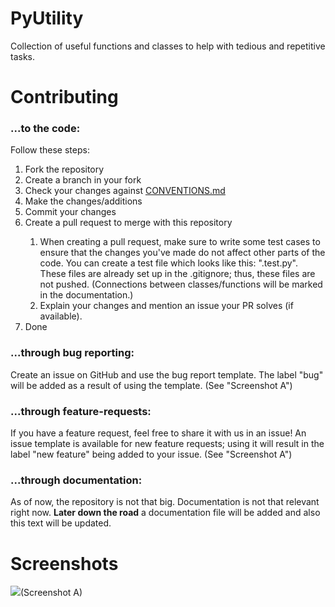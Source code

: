 # PyUtility
Collection of useful functions and classes to help with tedious and repetitive tasks.

# Contributing
<h3>...to the code:</h3>
<p>Follow these steps:
<ol>
<li>Fork the repository</li>
<li>Create a branch in your fork</li>
<li>Check your changes against <a href="https://github.com/LeVoid/PyUtility/blob/main/CONVENTIONS.md">CONVENTIONS.md</a></li>
<li>Make the changes/additions</li>
<li>Commit your changes</li>
<li>Create a pull request to merge with this repository</li>
  <ol>
  <li>When creating a pull request, make sure to write some test cases to ensure that the changes you've made do not affect other parts of the code. You can create a test file which looks like this: "<filename>.test.py". These files are already set up in the .gitignore; thus, these files are not pushed. (Connections between classes/functions will be marked in the documentation.)</li>
  <li>Explain your changes and mention an issue your PR solves (if available).</li>
  </ol>
<li>Done</li>
</ol>

<h3>...through bug reporting:</h3>
Create an issue on GitHub and use the bug report template. The label "bug" will be added as a result of using the template. (See "Screenshot A")

<h3>...through feature-requests:</h3>
If you have a feature request, feel free to share it with us in an issue! An issue template is available for new feature requests; using it will result in the label "new feature" being added to your issue. (See "Screenshot A")

<h3>...through documentation:</h3>
As of now, the repository is not that big. Documentation is not that relevant right now.
<b>Later down the road</b> a documentation file will be added and also this text will be updated.

# Screenshots
<img src="https://user-images.githubusercontent.com/71784437/209699389-5069cf5a-69ba-4c64-862d-1af19cdfa9f6.png">(Screenshot A)</img>
